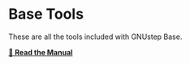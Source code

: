 # Base Tools

These are all the tools included with GNUstep Base.

**<a href="../../../RawHTML/BaseTools/index.html">📖 Read the Manual</a>**